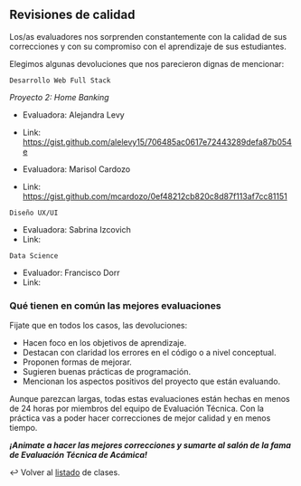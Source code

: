 ## Revisiones de calidad

Los/as evaluadores nos sorprenden constantemente con la calidad de sus correcciones y con su compromiso con el aprendizaje de sus estudiantes.

Elegimos algunas devoluciones que nos parecieron dignas de mencionar:

```
Desarrollo Web Full Stack
```
*Proyecto 2: Home Banking*
- Evaluadora: Alejandra Levy
- Link: https://gist.github.com/alelevy15/706485ac0617e72443289defa87b054e

- Evaluadora: Marisol Cardozo
- Link: https://gist.github.com/mcardozo/0ef48212cb820c8d87f113af7cc81151

```
Diseño UX/UI
```

- Evaluadora: Sabrina Izcovich
- Link:

```
Data Science
```
- Evaluador: Francisco Dorr
- Link:


### Qué tienen en común las mejores evaluaciones

Fijate que en todos los casos, las devoluciones:

- Hacen foco en los objetivos de aprendizaje.
- Destacan con claridad los errores en el código o a nivel conceptual.
- Proponen formas de mejorar.
- Sugieren buenas prácticas de programación.
- Mencionan los aspectos positivos del proyecto que están evaluando.

Aunque parezcan largas, todas estas evaluaciones están hechas en menos de 24 horas por miembros del equipo de Evaluación Técnica. Con la práctica vas a poder hacer correcciones de mejor calidad y en menos tiempo.

**_¡Animate a hacer las mejores correcciones y sumarte al salón de la fama de Evaluación Técnica de Acámica!_**

:leftwards_arrow_with_hook: Volver al [listado][4] de clases.

[4]: https://github.com/acamica/formacion-evaluadores-tecnicos/blob/master/README.md
